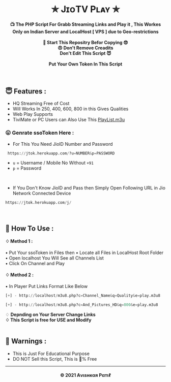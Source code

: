 <h1 align='center'>✯ JɪᴏTV Pʟᴀʏ ✯</h1>

<!-- DO NOT EDIT FILE AND ADD YOU NAME HERE AND PUBLISH -->
<!-- © 2021 AvishkarPatil -->

<h4 align='center'>📺 The PHP Script For Grabb Streaming Links and Play it , This Workes Only on Indian Server and LocalHost [ VPS ] due to Geo-restrictions<br><br>🌟 Start This Repositry Befor Copying 😎<br>😠 Don't Remove Creadits<br>Don't Edit This Script 😈<br><br>Put Your Own Token In This Script</h4>
<br>

<h2>😇 Features :</h2>

- HQ Streaming Free of Cost <br>
- Will Works In 250, 400, 600, 800 in this Gives Qualities
- Web Play Supports
- TiviMate or PC Users can Also Use This [PlayList.m3u](https://github.com/avipatilpro/JioTV/blob/main/playlist.m3u)

<h3>😛 Genrate ssoToken Here :</h3>

- For This You Need JioID Number and Password
```py
 https://jtok.herokuapp.com/?u=NUMBER&p=PASSWORD
```
- `u` = Username / Mobile No Without `+91`
- `p` = Password

<br>

- If You Don't Know JioID and Pass then Simply Open Following URL in Jio Network Connected Device
```py
https://jtok.herokuapp.com/j/
```


<br>
<h2>🍁 How To Use : </h2>

#### ♢ Method 1 :

• Put Your ssoToken in Files then
• Locate all Files in LocalHost Root Folder <br>
• Open localhost You Will See all Channels List <br>
• Click On Channel and Play <br>

#### ♢ Method 2 :

• In Player Put Links Format Like Below

  ```py
  [+] - http://localhost/m3u8.php?c=Channel_Name&q=Quality&e=play.m3u8
  
  [+] - http://localhost/m3u8.php?c=And_Pictures_HD&q=800&e=play.m3u8
  
  ```

   ♢ <b>Depnding on Your Server Change Links<br>
   ♢ This Script is free for USE and Modify</b><br><br>

<h2>🚸 Warnings :</h2>

- This is Just For Educational Purpose
- DO NOT Sell this Script, This is 💯% Free




---
<h4 align='center'>© 2021 Aνιѕнкαя Pαтιℓ</h4>

<!-- DO NOT REMOVE THIS CREDIT 🤬 🤬 -->


